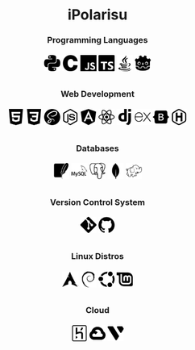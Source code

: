 <h1 align="center"> iPolarisu </h1>

<!-- programming languages -->
<h3 align="center"> Programming Languages </h3>
<h6 align="center">
    <picture>
        <source media="(prefers-color-scheme: dark)" srcset="./icons/python-white.svg">
        <source media="(prefers-color-scheme: light)" srcset="./icons/python.svg">
        <img alt="Python" height=32 src="./icons/python.svg">
    </picture>
    <img alt="C" height=32 src="./icons/c.svg">
    <img alt="JavaScript" height=32 src="./icons/javascript.svg">
    <img alt="TypeScript" height=32 src="./icons/typescript.svg">
    <img alt="Java" height=32 src="./icons/java.svg">
    <!--
    <img alt="C++" height=32 src="./icons/cplusplus.svg">
    <img alt="GO" height=32 src="./icons/go.svg">
    -->
    <img alt="GDScript" height=32 src="./icons/godotengine.svg">
    <!-- Java icon by icons8 -->
</h6>

<!-- web dev -->
<h3 align="center"> Web Development </h3>
<h6 align="center">
    <img alt="HTML" height=32 src="./icons/html5.svg">
    <img alt="CSS" height=32 src="./icons/css3.svg">
    <img alt="Sass" height=32 src="./icons/sass.svg">
    <img alt="NodeJS" height=32 src="./icons/nodedotjs.svg">
    <img alt="Angular" height=32 src="./icons/angular.svg">
    <img alt="React" height=32 src="./icons/react.svg">
    <img alt="Django" height=32 src="./icons/django.svg">
    <img alt="Express" height=32 src="./icons/express.svg">
    <img alt="Bootstrap" height=32 src="./icons/bootstrap.svg">
    <img alt="Hugo" height=32 src="./icons/hugo.svg">
</h6>

<!-- data -->
<h3 align="center"> Databases </h3>
<h6 align="center">
    <img alt="SQLite" height=32 src="./icons/sqlite.svg">
    <img alt="MySQL" height=32 src="./icons/mysql.svg">
    <img alt="Postgresql" height=32 src="./icons/postgresql.svg">
    <img alt="MongoDB" height=32 src="./icons/mongodb.svg">
    <img alt="ApacheHadoop" height=32 src="./icons/apachehadoop.svg">
</h6>

<!-- vcs -->
<h3 align="center"> Version Control System </h3>
<h6 align="center">
    <img alt="Git" height=32 src="./icons/git.svg">
    <img alt="Github" height=32 src="./icons/github.svg">
    <!--
    <img alt="Gitlab" height=32 src="./icons/gitlab.svg">
    -->
</h6>

<!-- linux distros -->
<h3 align="center"> Linux Distros </h3>
<h6 align="center">
    <img alt="ArchLinux" height=32 src="./icons/archlinux.svg">
    <img alt="Debian" height=32 src="./icons/debian.svg">
    <img alt="Ubuntu" height=32 src="./icons/ubuntu.svg">
    <img alt="LinuxMint" height=32 src="./icons/linuxmint.svg">
</h6>

<!-- cloud -->
<h3 align="center"> Cloud </h3>
<h6 align="center">
    <img alt="Heroku" height=32 src="./icons/heroku.svg">
    <img alt="GoogleCloud" height=32 src="./icons/googlecloud.svg">
    <img alt="Vultr" height=32 src="./icons/vultr.svg">
</h6>